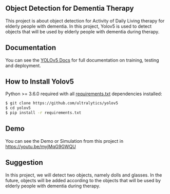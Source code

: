 ## <div>Object Detection for Dementia Therapy</div>

This project is about object detection for Activity of Daily Living therapy for elderly people with dementia. In this project, Yolov5 is used to detect objects that will be used by elderly people with dementia during therapy.

## <div>Documentation</div>

You can see the [YOLOv5 Docs](https://docs.ultralytics.com) for full documentation on training, testing and deployment.

## <div> How to Install Yolov5</div>

Python >= 3.6.0 required with all [requirements.txt](https://github.com/ultralytics/yolov5/blob/master/requirements.txt) dependencies installed:
<!-- $ sudo apt update && apt install -y libgl1-mesa-glx libsm6 libxext6 libxrender-dev -->
```bash
$ git clone https://github.com/ultralytics/yolov5
$ cd yolov5
$ pip install -r requirements.txt
```

## <div>Demo</div>

You can see the Demo or Simulation from this project in https://youtu.be/myjMqG9GWQU

## <div>Suggestion</div>

In this project, we will detect two objects, namely dolls and glasses. In the future, objects will be added according to the objects that will be used by elderly people with dementia during therapy.
